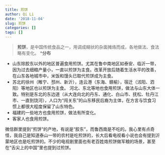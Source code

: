 ```yaml
---
title: 煎饼
author: Qi Li
date: '2018-11-04'
slug: 煎饼
categories: []
tags: []
---
```

> **煎饼**，是中国传统食品之一，用调成糊状的杂面摊烙而成，各地做法、食法略有变化。
***分布**
+ 山东除胶东以外的地区普遍食用煎饼。尤其在鲁中南地区如泰安、临沂一带，因为过去细粮产量小，一直以煎饼为主食。改革开放后随着生活水平的改善，在山东各地城市中，米饭和馒头已取代煎饼成为主食。
+ 苏北的徐州（睢宁、邳州、新沂），连云港（东海、赣榆），宿迁（沭阳、泗阳）等地区也以煎饼为主食。
河北、东北等地也食用煎饼，做法与山东大体一致。特别是东北的东边道（从大连向北的丹东、通化、白山市、抚松、牡丹江市、一直到饶河），人口为“闯关东”的山东移民后裔为主体，在方言与饮食习惯上都很大程度保留了山东特色。
+ 福建的一些地方也食用煎饼，做法有所变化。
+ 客家人也食用煎饼。

微信群里提到“煎饼”的产地，有说是“胶东”，而鲁西南是不吃的。我心里有点奇怪，我自己是知道泰山一带的农村是吃煎饼的，长大后看电视看小说也会有提到沂蒙地区也是吃煎饼的。不少的电视剧里面也有老百姓烙煎饼做军粮的场景，甚至在“舌尖上的中国”里也提到过煎饼。


